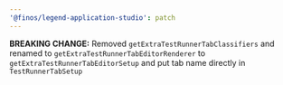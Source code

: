 ```yaml
---
'@finos/legend-application-studio': patch
---
```


**BREAKING CHANGE:** Removed `getExtraTestRunnerTabClassifiers` and renamed to `getExtraTestRunnerTabEditorRenderer` to `getExtraTestRunnerTabEditorSetup` and put tab name directly in `TestRunnerTabSetup`
